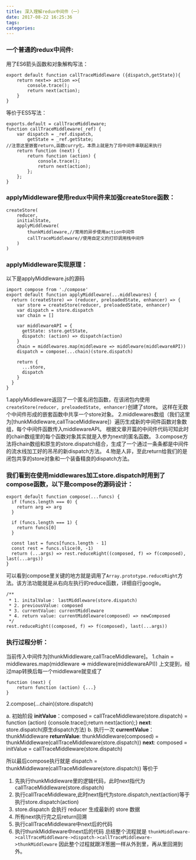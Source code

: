 ```yaml
---
title: 深入理解redux中间件（一）
date: 2017-08-22 16:25:36
tags:
categories:
---
```

### 一个普通的redux中间件:
用了ES6箭头函数和对象解构写法：
```
export default function callTraceMiddleware ({dispatch,getState}){
    return next=> action =>{
        console.trace();
        return next(action);
    }
}
```
等价于ES5写法：
```
exports.default = callTraceMiddleware;
function callTraceMiddleware(_ref) {
    var dispatch = _ref.dispatch,
        getState = _ref.getState;
//注意这里嵌套return,函数curry化，本质上就是为了将中间件串联起来执行
    return function (next) {
        return function (action) {
            console.trace();
            return next(action);
        };
    };
}
```

### applyMiddleware使用redux中间件来加强createStore函数：
```
createStore(
	reducer,
	initialState,
	applyMiddleware(
		thunkMiddleware,//常用的异步使用action中间件
		callTraceMiddleware//使用自定义的打印调用栈中间件
	)
)
```

### applyMiddleware实现原理：
以下是applyMiddleware.js的源码
```
import compose from './compose'
export default function applyMiddleware(...middlewares) {
  return (createStore) => (reducer, preloadedState, enhancer) => {
    var store = createStore(reducer, preloadedState, enhancer)
    var dispatch = store.dispatch
    var chain = []

    var middlewareAPI = {
      getState: store.getState,
      dispatch: (action) => dispatch(action)
    }
    chain = middlewares.map(middleware => middleware(middlewareAPI))
    dispatch = compose(...chain)(store.dispatch)

    return {
      ...store,
      dispatch
    }
  }
}
```
1.applyMiddleware返回了一个匿名闭包函数，在该闭包内使用`createStore(reducer, preloadedState, enhancer)`创建了store。
这样在无数个中间件形成的嵌套函数中共享一个store对象。
2.middlewares数组（我们这里为[thunkMiddleware,callTraceMiddleware]）遍历生成新的中间件函数对象数组，每个中间件函数传入middlewareAPI。
根据文章开篇的中间件代码可知此时的chain数组里的每个函数对象其实就是入参为next的匿名函数。
3.compose方法将chain数组和原生的store.dispatch结合，生成了一个通过一条条都是中间件的流水线加工好的吊吊的新dispatch方法。
4.物是人非，至此return给我们的是闭包共享的store对象和一个装备精良的dispatch方法。

### 我们看到在使用middlewares加工store.dispatch时用到了compose函数，以下是compose的源码设计：
```
export default function compose(...funcs) {
  if (funcs.length === 0) {
    return arg => arg
  }

  if (funcs.length === 1) {
    return funcs[0]
  }

  const last = funcs[funcs.length - 1]
  const rest = funcs.slice(0, -1)
  return (...args) => rest.reduceRight((composed, f) => f(composed), last(...args))
}
```
可以看到compose里关键的地方就是调用了`Array.prototype.reduceRight`方法。该方法功能就是从右向左执行的reduce函数，详细自行google。
```
/**
 * 1. initalValue： lastMiddleware(store.dispatch)
 * 2. previousValue: composed
 * 3. currentValue: currentMiddleware
 * 4. return value: currentMiddleware(composed) => newComposed
 */
rest.reduceRight((composed, f) => f(composed), last(...args))
```

### 执行过程分析：
当前传入中间件为[thunkMiddleware,callTraceMiddleware]。
1.chain = middlewares.map(middleware => middleware(middlewareAPI))
上文提到，经过map转换后每一个middleware就变成了
```
function (next) {
    return function (action) {...}
}

```
2.compose(...chain)(store.dispatch)

a. 初始阶段
**initValue**：composed = callTraceMiddleware(store.dispatch) = function (action) {console.trace();return next(action);}
**next**: store.dispatch(原生dispatch方法)
b. 执行一次
**currentValue**：thunkMiddleware
**returnValue**: thunkMiddleware(composed) = thunkMiddleware(callTraceMiddleware(store.dispatch))
**next**: composed = initValue = callTraceMiddleware(store.dispatch)

所以最后compose执行就是
dispatch = thunkMiddleware(callTraceMiddleware(store.dispatch))
等价于
1. 先执行thunkMiddleware里的逻辑代码，此时next指代为callTraceMiddleware(store.dispatch)
2. 执行callTraceMiddleware,此时next指代为store.dispatch,next(action)等于执行store.dispatch(action)
3. store.dispatch 会执行 reducer 生成最新的 store 数据
4. 所有next执行完之后return回溯
5. 执行callTraceMiddleware中next后的代码
6. 执行thunkMiddleware中next后的代码
总结整个流程就是
`thunkMiddleware->callTraceMiddleware->dispatch->callTraceMiddleware->thunkMiddleware`
因此整个过程就跟洋葱圈一样从外到里，再从里回溯到外。